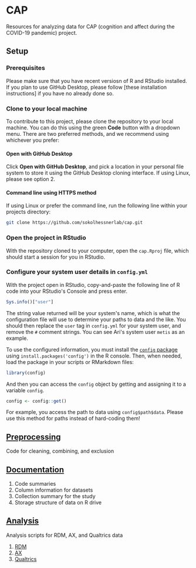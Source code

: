 # CAP

Resources for analyzing data for CAP (cognition and affect during the COVID-19 pandemic) project.

## Setup

### Prerequisites

Please make sure that you have recent versiosn of R and RStudio installed. If you plan to use GitHub Desktop, please follow [these installation instructions] if you have no already done so.

### Clone to your local machine

To contribute to this project, please clone the repository to your local machine. You can do this using the green **Code** button with a dropdown menu. There are two preferred methods, and we recommend using whichever you prefer:

#### Open with GitHub Desktop

Click **Open with GitHub Desktop**, and pick a location in your personal file system to store it using the GitHub Desktop cloning interface. If using Linux, please see option 2.

#### Command line using HTTPS method

If using Linux or prefer the command line, run the following line within your projects directory:

```sh
git clone https://github.com/sokolhessnerlab/cap.git
```

### Open the project in RStudio

With the repository cloned to your computer, open the `cap.Rproj` file, which should start a session for you in RStudio.

### Configure your system user details in `config.yml`

With the project open in RStudio, copy-and-paste the following line of R code into your RStudio's Console and press enter.

```r
Sys.info()["user"]
```

The string value returned will be your system's name, which is what the configuration file will use to determine your paths to data and the like. You should then replace the `user` tag in `config.yml` for your system user, and remove the `#` comment strings. You can see Ari's system user `metis` as an example.

To use the configured information, you must install the [`config` package]() using `install.packages('config')` in the R console. Then, when needed, load the package in your scripts or RMarkdown files:

```r
library(config)
```

And then you can access the `config` object by getting and assigning it to a variable `config`.

```r
config <- config::get()
```

For example, you access the path to data using `config$path$data`. Please use this method for paths instead of hard-coding them!

## [Preprocessing](./preprocessing)

Code for cleaning, combining, and exclusion

## [Documentation](./documentation)

1. Code summaries
2. Column information for datasets
3. Collection summary for the study
4. Storage structure of data on R drive

## [Analysis](./analysis)

Analysis scripts for RDM, AX, and Qualtrics data

1. [RDM](./analysis/RDM)
2. [AX](./analysis/AX)
3. [Qualtrics](./analysis/Qualtrics)
